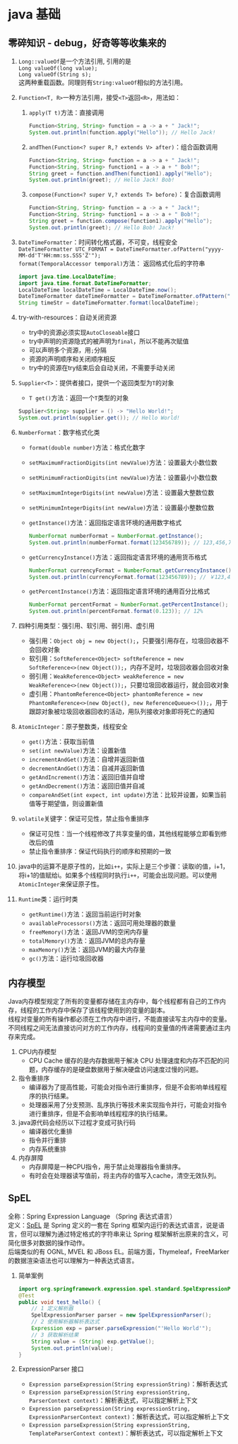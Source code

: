 # java 基础

## 零碎知识 - debug，好奇等等收集来的

1. `Long::valueOf`是一个方法引用, 引用的是  
`Long valueOf(long value);`  
`Long valueOf(String s);`  
这两种重载函数。同理则有`String:valueOf`相似的方法引用。  

2. `Function<T, R>`一种方法引用，接受`<T>`返回`<R>`，用法如：
   1. `apply(T t)`方法：直接调用  

      ```java
      Function<String, String> function = a -> a + " Jack!";
      System.out.println(function.apply("Hello")); // Hello Jack!
      ```  

   2. `andThen(Function<? super R,? extends V> after)`：组合函数调用  

      ```java
      Function<String, String> function = a -> a + " Jack!";
      Function<String, String> function1 = a -> a + " Bob!";
      String greet = function.andThen(function1).apply("Hello");
      System.out.println(greet); // Hello Jack! Bob!
      ```

   3. `compose(Function<? super V,? extends T> before)`：复合函数调用

      ```java
      Function<String, String> function = a -> a + " Jack!";
      Function<String, String> function1 = a -> a + " Bob!";
      String greet = function.compose(function1).apply("Hello");
      System.out.println(greet); // Hello Bob! Jack!
      ```

3. `DateTimeFormatter`：时间转化格式器，不可变，线程安全  
   `DateTimeFormatter UTC_FORMAT = DateTimeFormatter.ofPattern("yyyy-MM-dd'T'HH:mm:ss.SSS'Z'");`  
   `format(TemporalAccessor temporal)`方法： 返回格式化后的字符串

   ```java
   import java.time.LocalDateTime; 
   import java.time.format.DateTimeFormatter;   
   LocalDateTime localDateTime = LocalDateTime.now();
   DateTimeFormatter dateTimeFormatter = DateTimeFormatter.ofPattern("yyyy-MM-dd'T'HH:mm:ss.SSS'Z'");
   String timeStr = dateTimeFormatter.format(localDateTime);
   ```

4. try-with-resources：自动关闭资源
    - try中的资源必须实现`AutoCloseable`接口
    - try中声明的资源隐式的被声明为`final`，所以不能再次赋值
    - 可以声明多个资源，用`;`分隔
    - 资源的声明顺序和关闭顺序相反
    - try中的资源在try结束后会自动关闭，不需要手动关闭

5. `Supplier<T>`：提供者接口，提供一个返回类型为`T`的对象
    - `T get()`方法：返回一个`T`类型的对象

    ```java
    Supplier<String> supplier = () -> "Hello World!";
    System.out.println(supplier.get()); // Hello World!
    ```

6. `NumberFormat`：数字格式化类
    - `format(double number)`方法：格式化数字
    - `setMaximumFractionDigits(int newValue)`方法：设置最大小数位数
    - `setMinimumFractionDigits(int newValue)`方法：设置最小小数位数
    - `setMaximumIntegerDigits(int newValue)`方法：设置最大整数位数
    - `setMinimumIntegerDigits(int newValue)`方法：设置最小整数位数
    - `getInstance()`方法：返回指定语言环境的通用数字格式

      ```java
      NumberFormat numberFormat = NumberFormat.getInstance();
      System.out.println(numberFormat.format(123456789)); // 123,456,789
      ```

    - `getCurrencyInstance()`方法：返回指定语言环境的通用货币格式

      ```java
      NumberFormat currencyFormat = NumberFormat.getCurrencyInstance();
      System.out.println(currencyFormat.format(123456789)); // ￥123,456,789.00
      ```

    - `getPercentInstance()`方法：返回指定语言环境的通用百分比格式

      ```java
      NumberFormat percentFormat = NumberFormat.getPercentInstance();
      System.out.println(percentFormat.format(0.123)); // 12%
      ```

7. 四种引用类型：强引用、软引用、弱引用、虚引用
    - 强引用：`Object obj = new Object();`，只要强引用存在，垃圾回收器不会回收对象
    - 软引用：`SoftReference<Object> softReference = new SoftReference<>(new Object());`，内存不足时，垃圾回收器会回收对象
    - 弱引用：`WeakReference<Object> weakReference = new WeakReference<>(new Object());`，只要垃圾回收器运行，就会回收对象
    - 虚引用：`PhantomReference<Object> phantomReference = new PhantomReference<>(new Object(), new ReferenceQueue<>());`，用于跟踪对象被垃圾回收器回收的活动，用队列接收对象即将死亡的通知

8. `AtomicInteger`：原子整数类，线程安全
    - `get()`方法：获取当前值
    - `set(int newValue)`方法：设置新值
    - `incrementAndGet()`方法：自增并返回新值
    - `decrementAndGet()`方法：自减并返回新值
    - `getAndIncrement()`方法：返回旧值并自增
    - `getAndDecrement()`方法：返回旧值并自减
    - `compareAndSet(int expect, int update)`方法：比较并设置，如果当前值等于期望值，则设置新值

9. `volatile`关键字：保证可见性，禁止指令重排序
    - 保证可见性：当一个线程修改了共享变量的值，其他线程能够立即看到修改后的值
    - 禁止指令重排序：保证代码执行的顺序和预期的一致

10. java中的运算不是原子性的，比如`i++`，实际上是三个步骤：读取i的值，i+1，将i+1的值赋给i。如果多个线程同时执行`i++`，可能会出现问题。可以使用`AtomicInteger`来保证原子性。

11. `Runtime`类：运行时类
    - `getRuntime()`方法：返回当前运行时对象
    - `availableProcessors()`方法：返回可用处理器的数量
    - `freeMemory()`方法：返回JVM的空闲内存量
    - `totalMemory()`方法：返回JVM的总内存量
    - `maxMemory()`方法：返回JVM的最大内存量
    - `gc()`方法：运行垃圾回收器

## 内存模型

Java内存模型规定了所有的变量都存储在主内存中，每个线程都有自己的工作内存，线程的工作内存中保存了该线程使用到的变量的副本。  
线程对变量的所有操作都必须在工作内存中进行，不能直接读写主内存中的变量。不同线程之间无法直接访问对方的工作内存，线程间的变量值的传递需要通过主内存来完成。

1. CPU内存模型
   - CPU Cache 缓存的是内存数据用于解决 CPU 处理速度和内存不匹配的问题，内存缓存的是硬盘数据用于解决硬盘访问速度过慢的问题。
2. 指令重排序
    - 编译器为了提高性能，可能会对指令进行重排序，但是不会影响单线程程序的执行结果。
    - 处理器采用了分支预测、乱序执行等技术来实现指令并行，可能会对指令进行重排序，但是不会影响单线程程序的执行结果。
3. java源代码会经历以下过程才变成可执行码
    - 编译器优化重排
    - 指令并行重排
    - 内存系统重排
4. 内存屏障
    - 内存屏障是一种CPU指令，用于禁止处理器指令重排序。
    - 有时会在处理器读写值前，将主内存的值写入cache，清空无效队列。

## SpEL

全称：Spring Expression Language （Spring 表达式语言）  
定义：[SpEL](https://docs.spring.io/spring-framework/reference/core/expressions.html) 是 Spring 定义的一套在 Spring 框架内运行的表达式语言，说是语言，但可以理解为通过特定格式的字符串来让 Spring 框架解析出原来的含义，可简化很多对数据的操作动作。  
后端类似的有 OGNL, MVEL 和 JBoss EL。前端方面，Thymeleaf，FreeMarker 的数据渲染语法也可以理解为一种表达式语言。

1. 简单案例

    ```java
    import org.springframework.expression.spel.standard.SpelExpressionParser;
    @Test
    public void test_hello() {
        // 1 定义解析器
        SpelExpressionParser parser = new SpelExpressionParser();
        // 2 使用解析器解析表达式
        Expression exp = parser.parseExpression("'Hello World'");
        // 3 获取解析结果
        String value = (String) exp.getValue();
        System.out.println(value);
    }
   ```

2. ExpressionParser 接口
    - `Expression parseExpression(String expressionString)`：解析表达式
    - `Expression parseExpression(String expressionString, ParserContext context)`：解析表达式，可以指定解析上下文
    - `Expression parseExpression(String expressionString, ExpressionParserContext context)`：解析表达式，可以指定解析上下文
    - `Expression parseExpression(String expressionString, TemplateParserContext context)`：解析表达式，可以指定解析上下文
